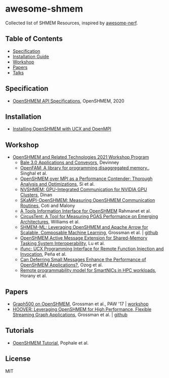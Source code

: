 # awesome-shmem
Collected list of SHMEM Resources, inspired by [awesome-nerf](https://github.com/yenchenlin/awesome-NeRF).

## Table of Contents
- [Specification](#specification)
- [Installation Guide](#installation)
- [Workshop](#workshop)
- [Papers](#papers)
- [Talks](#talks)

## Specification
- [OpenSHMEM API Specifications](http://www.openshmem.org/site/specification), OpenSHMEM, 2020

## Installation
- [Installing OpenSHMEM with UCX and OpenMPI](https://github.com/openucx/ucx/wiki/OpenMPI-and-OpenSHMEM-installation-with-UCX)
## Workshop
- [OpenSHMEM and Related Technologies 2021 Workshop Program](http://www.openshmem.org/workshops/openshmem2021/program.html)
  - [Bale 3.0 Applications and Conveyors](https://drive.google.com/file/d/1zOlBHpc9kPCikZOIa5jmqYbF8iefRnIz/view), Devinney
  - [OpenFAM: A library for programming disaggregated memory.](https://drive.google.com/file/d/14X4vZX_twJZRtcn9eaaT9pVyYezBzNc_/view), Singhal et al.
  - [OpenSHMEM over MPI as a Performance Contender: Thorough Analysis and Optimizations](https://drive.google.com/file/d/1wknrgccuCFSaUsyx0qY_WaXehVesgUZT/view?usp=sharing), Si et al.
  - [NVSHMEM: GPU-Integrated Communication for NVIDIA GPU Clusters](https://drive.google.com/file/d/1bJ1wxgNjzTO5XeZ_yMtYcnxIAQUTlTtJ/view?usp=sharing), Dinan 
  - [SKaMPI-OpenSHMEM: Measuring OpenSHMEM Communication Routines](https://drive.google.com/file/d/1WJp7ivyKyspJZ6_xYgY3KYRMMfg7nFo9/view?usp=sharing), Coti and Malony
  - [A Tools Information Interface for OpenSHMEM](https://drive.google.com/file/d/1ISjHxVULaMXJkXIGXAw6ro9C7obSiAyU/view?usp=sharing) Rahmanet et al.
  - [CircusTent: A Tool for Measuring PGAS Performance on Emerging Architectures](https://drive.google.com/file/d/1Eltcdy9BtTJhcm2TB8Z1_hgm4jEgLN4W/view?usp=sharing), Williams et al.
  - [SHMEM-ML: Leveraging OpenSHMEM and Apache Arrow for Scalable, Composable Machine Learning](https://drive.google.com/file/d/19nCly4OCbP_uuHBv1f3Ulnzna6ZZQoUz/view?usp=sharing), Grossman et al. | [github](https://github.com/agrippa/shmem_ml)
  - [OpenSHMEM Active Message Extension for Shared-Memory Tasking System Interoperability](https://drive.google.com/file/d/13pBypEX5mysnJNDPL5xMAzpDq5VpmEEs/view?usp=sharing), Lu et al.
  - [ifunc: UCX Programming Interface for Remote Function Injection and Invocation](https://drive.google.com/file/d/1oaXn9bx355U9VTRR1eNLYf3NTpLHgYXj/view?usp=sharing), Peña et al.
  - [Can Deferring Small Messages Enhance the Performance of OpenSHMEM Applications?](https://drive.google.com/file/d/1lp8ujh6EnQ0jD0wGdQkqv4uWy-4PpT5E/view?usp=sharing), Ozog et al.
  - [Remote programmability model for SmartNICs in HPC workloads](https://drive.google.com/file/d/1Z0nmpCQVoEX1QGOOriG6wfk0CIOOwyDs/view?usp=sharing), Horany et al.

## Papers
- [Graph500 on OpenSHMEM](https://dl.acm.org/doi/10.1145/3144779.3144781), Grossman et al., PAW '17 | [workshop](https://sc17.supercomputing.org/SC17%20Archive/workshops/workshop_pages/wkpr182.html)
- [HOOVER: Leveraging OpenSHMEM for High Performance, Flexible Streaming Graph Applications](https://ieeexplore.ieee.org/document/9306986), Grossman et al. | [github](https://github.com/agrippa/hoover)

## Tutorials
- [OpenSHMEM Tutorial](http://www.openshmem.org/site/sites/default/site_files/SHMEM_tutorial.pdf), Pophale et al.

## License 
MIT
